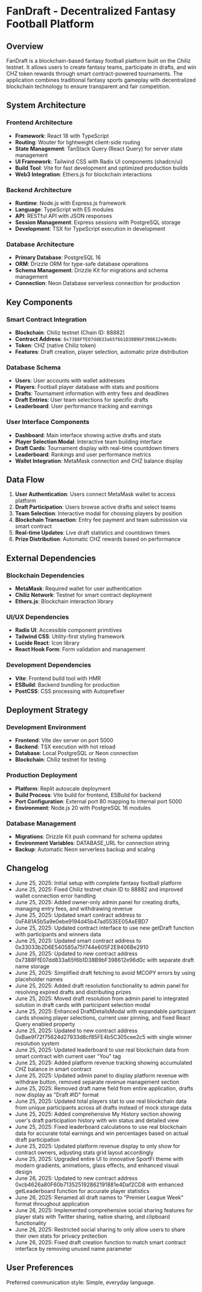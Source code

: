 # FanDraft - Decentralized Fantasy Football Platform

## Overview

FanDraft is a blockchain-based fantasy football platform built on the Chiliz testnet. It allows users to create fantasy teams, participate in drafts, and win CHZ token rewards through smart contract-powered tournaments. The application combines traditional fantasy sports gameplay with decentralized blockchain technology to ensure transparent and fair competition.

## System Architecture

### Frontend Architecture
- **Framework**: React 18 with TypeScript
- **Routing**: Wouter for lightweight client-side routing
- **State Management**: TanStack Query (React Query) for server state management
- **UI Framework**: Tailwind CSS with Radix UI components (shadcn/ui)
- **Build Tool**: Vite for fast development and optimized production builds
- **Web3 Integration**: Ethers.js for blockchain interactions

### Backend Architecture
- **Runtime**: Node.js with Express.js framework
- **Language**: TypeScript with ES modules
- **API**: RESTful API with JSON responses
- **Session Management**: Express sessions with PostgreSQL storage
- **Development**: TSX for TypeScript execution in development

### Database Architecture
- **Primary Database**: PostgreSQL 16
- **ORM**: Drizzle ORM for type-safe database operations
- **Schema Management**: Drizzle Kit for migrations and schema management
- **Connection**: Neon Database serverless connection for production

## Key Components

### Smart Contract Integration
- **Blockchain**: Chiliz testnet (Chain ID: 88882)
- **Contract Address**: `0x7388FfE07dd833a65f6b1D38B9bF398612e96d0c`
- **Token**: CHZ (native Chiliz token)
- **Features**: Draft creation, player selection, automatic prize distribution

### Database Schema
- **Users**: User accounts with wallet addresses
- **Players**: Football player database with stats and positions
- **Drafts**: Tournament information with entry fees and deadlines
- **Draft Entries**: User team selections for specific drafts
- **Leaderboard**: User performance tracking and earnings

### User Interface Components
- **Dashboard**: Main interface showing active drafts and stats
- **Player Selection Modal**: Interactive team building interface
- **Draft Cards**: Tournament display with real-time countdown timers
- **Leaderboard**: Rankings and user performance metrics
- **Wallet Integration**: MetaMask connection and CHZ balance display

## Data Flow

1. **User Authentication**: Users connect MetaMask wallet to access platform
2. **Draft Participation**: Users browse active drafts and select teams
3. **Team Selection**: Interactive modal for choosing players by position
4. **Blockchain Transaction**: Entry fee payment and team submission via smart contract
5. **Real-time Updates**: Live draft statistics and countdown timers
6. **Prize Distribution**: Automatic CHZ rewards based on performance

## External Dependencies

### Blockchain Dependencies
- **MetaMask**: Required wallet for user authentication
- **Chiliz Network**: Testnet for smart contract deployment
- **Ethers.js**: Blockchain interaction library

### UI/UX Dependencies
- **Radix UI**: Accessible component primitives
- **Tailwind CSS**: Utility-first styling framework
- **Lucide React**: Icon library
- **React Hook Form**: Form validation and management

### Development Dependencies
- **Vite**: Frontend build tool with HMR
- **ESBuild**: Backend bundling for production
- **PostCSS**: CSS processing with Autoprefixer

## Deployment Strategy

### Development Environment
- **Frontend**: Vite dev server on port 5000
- **Backend**: TSX execution with hot reload
- **Database**: Local PostgreSQL or Neon connection
- **Blockchain**: Chiliz testnet for testing

### Production Deployment
- **Platform**: Replit autoscale deployment
- **Build Process**: Vite build for frontend, ESBuild for backend
- **Port Configuration**: External port 80 mapping to internal port 5000
- **Environment**: Node.js 20 with PostgreSQL 16 modules

### Database Management
- **Migrations**: Drizzle Kit push command for schema updates
- **Environment Variables**: DATABASE_URL for connection string
- **Backup**: Automatic Neon serverless backup and scaling

## Changelog

- June 25, 2025: Initial setup with complete fantasy football platform
- June 25, 2025: Fixed Chiliz testnet chain ID to 88882 and improved wallet connection error handling
- June 25, 2025: Added owner-only admin panel for creating drafts, managing entry fees, and withdrawing revenue
- June 25, 2025: Updated smart contract address to 0xFA81A5b5a9e0ebe9194d45b47ad553EE05AeEBD7
- June 25, 2025: Updated contract interface to use new getDraft function with participants and winners data
- June 25, 2025: Updated smart contract address to 0x33033b2D6E540585a75f744e605F2E9406Be2910
- June 25, 2025: Updated to new contract address 0x7388FfE07dd833a65f6b1D38B9bF398612e96d0c with separate draft name storage
- June 25, 2025: Simplified draft fetching to avoid MCOPY errors by using placeholder names
- June 25, 2025: Added draft resolution functionality to admin panel for resolving expired drafts and distributing prizes
- June 25, 2025: Moved draft resolution from admin panel to integrated solution in draft cards with participant selection modal
- June 25, 2025: Enhanced DraftDetailsModal with expandable participant cards showing player selections, current user pinning, and fixed React Query enabled property
- June 25, 2025: Updated to new contract address 0xBae9f72f75624d27933d8cf85FE4b5C305cee2c5 with single winner resolution system
- June 25, 2025: Updated leaderboard to use real blockchain data from smart contract with current user "You" tag
- June 25, 2025: Added platform revenue tracking showing accumulated CHZ balance in smart contract
- June 25, 2025: Updated admin panel to display platform revenue with withdraw button, removed separate revenue management section
- June 25, 2025: Removed draft name field from entire application, drafts now display as "Draft #ID" format
- June 25, 2025: Updated total players stat to use real blockchain data from unique participants across all drafts instead of mock storage data
- June 25, 2025: Added comprehensive My History section showing user's draft participation history with win status and detailed view
- June 25, 2025: Fixed leaderboard calculations to use real blockchain data for accurate total earnings and win percentages based on actual draft participation
- June 25, 2025: Updated platform revenue display to only show for contract owners, adjusting stats grid layout accordingly
- June 25, 2025: Upgraded entire UI to innovative SportFi theme with modern gradients, animations, glass effects, and enhanced visual design
- June 26, 2025: Updated to new contract address 0xcb4626a80F60b713525192862191881e4Daf2CD8 with enhanced getLeaderboard function for accurate player statistics
- June 26, 2025: Renamed all draft names to "Premier League Week" format throughout application
- June 26, 2025: Implemented comprehensive social sharing features for player stats with Twitter sharing, native sharing, and clipboard functionality
- June 26, 2025: Restricted social sharing to only allow users to share their own stats for privacy protection
- June 26, 2025: Fixed draft creation function to match smart contract interface by removing unused name parameter

## User Preferences

Preferred communication style: Simple, everyday language.